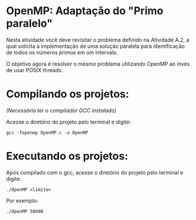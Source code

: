 # OpenMP: Adaptação do "Primo paralelo"
Nesta atividade você deve revisitar o problema definido na Atividade A.2, a qual solicita a implementação de uma solução paralela para identificação de todos os números primos em um intervalo.

O objetivo agora é resolver o mesmo problema utilizando OpenMP ao invés de usar POSIX threads.

# Compilando os projetos: 
_(Necessário ter o compilador GCC instalado)_

Acesse o diretório do projeto pelo terminal e digite:
```
gcc -fopenmp OpenMP.c -o OpenMP
```

# Executando os projetos:
Após compilado com o gcc, acesse o diretório do projeto pelo terminal e digite:
```
./OpenMP <limite>
```

Por exemplo:

```
./OpenMP 50000